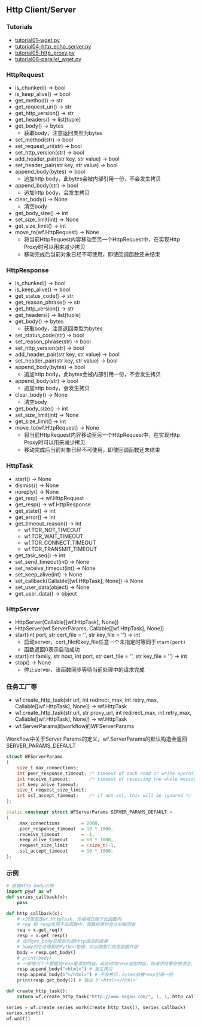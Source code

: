 ## Http Client/Server

### Tutorials
- [tutorial01-wget.py](../tutorial/tutorial01-wget.py)
- [tutorial04-http_echo_server.py](../tutorial/tutorial04-http_echo_server.py)
- [tutorial05-http_proxy.py](../tutorial/tutorial05-http_proxy.py)
- [tutorial06-parallel_wget.py](../tutorial/tutorial06-parallel_wget.py)

### HttpRequest
- is_chunked() -> bool
- is_keep_alive() -> bool
- get_method() -> str
- get_request_uri() -> str
- get_http_version() -> str
- get_headers() -> list[tuple]
- get_body() -> bytes
  - 获取body，注意返回类型为bytes
- set_method(str) -> bool
- set_request_uri(str) -> bool
- set_http_version(str) -> bool
- add_header_pair(str key, str value) -> bool
- set_header_pair(str key, str value) -> bool
- append_body(bytes) -> bool
  - 追加http body，此bytes会被内部引用一份，不会发生拷贝
- append_body(str) -> bool
  - 追加http body，会发生拷贝
- clear_body() -> None
  - 清空body
- get_body_size() -> int
- set_size_limit(int) -> None
- get_size_limit() -> int
- move_to(wf.HttpRequest) -> None
  - 将当前HttpRequest内容移动至另一个HttpRequest中，在实现Http Proxy时可以用来减少拷贝
  - 移动完成后当前对象已经不可使用，即使回调函数还未结束

### HttpResponse
- is_chunked() -> bool
- is_keep_alive() -> bool
- get_status_code() -> str
- get_reason_phrase() -> str
- get_http_version() -> str
- get_headers() -> list[tuple]
- get_body() -> bytes
  - 获取body，注意返回类型为bytes
- set_status_code(str) -> bool
- set_reason_phrase(str) -> bool
- set_http_version(str) -> bool
- add_header_pair(str key, str value) -> bool
- set_header_pair(str key, str value) -> bool
- append_body(bytes) -> bool
  - 追加http body，此bytes会被内部引用一份，不会发生拷贝
- append_body(str) -> bool
  - 追加http body，会发生拷贝
- clear_body() -> None
  - 清空body
- get_body_size() -> int
- set_size_limit(int) -> None
- get_size_limit() -> int
- move_to(wf.HttpRequest) -> None
  - 将当前HttpRequest内容移动至另一个HttpRequest中，在实现Http Proxy时可以用来减少拷贝
  - 移动完成后当前对象已经不可使用，即使回调函数还未结束

### HttpTask
- start() -> None
- dismiss() -> None
- noreply() -> None
- get_req() -> wf.HttpRequest
- get_resp() -> wf.HttpResponse
- get_state() -> int
- get_error() -> int
- get_timeout_reason() -> int
  - wf.TOR_NOT_TIMEOUT
  - wf.TOR_WAIT_TIMEOUT
  - wf.TOR_CONNECT_TIMEOUT
  - wf.TOR_TRANSMIT_TIMEOUT
- get_task_seq() -> int
- set_send_timeout(int) -> None
- set_receive_timeout(int) -> None
- set_keep_alive(int) -> None
- set_callback(Callable[[wf.HttpTask], None]) -> None
- set_user_data(object) -> None
- get_user_data() -> object

### HttpServer
- HttpServer(Callable[[wf.HttpTask], None])
- HttpServer(wf.ServerParams, Callable[[wf.HttpTask], None])
- start(int port, str cert_file = '', str key_file = '') -> int
  - 启动server，cert_file和key_file任意一个未指定时等同于`start(port)`
  - 函数返回0表示启动成功
- start(int family, str host, int port, str cert_file = '', str key_file = '') -> int
- stop() -> None
  - 停止server，该函数同步等待当前处理中的请求完成

### 任务工厂等
- wf.create_http_task(str url, int redirect_max, int retry_max, Callable[[wf.HttpTask], None]) -> wf.HttpTask
- wf.create_http_task(str url, str proxy_url, int redirect_max, int retry_max, Callable[[wf.HttpTask], None]) -> wf.HttpTask
- wf.ServerParams同workflow的WFServerParams

Workflow中关于Server Params的定义，wf.ServerParams的默认构造会返回SERVER_PARAMS_DEFAULT
```cpp
struct WFServerParams
{
    size_t max_connections;
    int peer_response_timeout; /* timeout of each read or write operation */
    int receive_timeout;       /* timeout of receiving the whole message */
    int keep_alive_timeout;
    size_t request_size_limit;
    int ssl_accept_timeout;    /* if not ssl, this will be ignored */
};

static constexpr struct WFServerParams SERVER_PARAMS_DEFAULT =
{
    .max_connections        = 2000,
    .peer_response_timeout  = 10 * 1000,
    .receive_timeout        = -1,
    .keep_alive_timeout     = 60 * 1000,
    .request_size_limit     = (size_t)-1,
    .ssl_accept_timeout     = 10 * 1000,
};
```
### 示例
```py
# 获取Http body示例
import pywf as wf
def series_callback(x):
    pass

def http_callback(x):
    # x的类型是wf.HttpTask，作用域仅限于此函数内
    # req 和 resp仅限于此函数中，函数结束时会立刻被回收
    req = x.get_req()
    resp = x.get_resp()
    # 此时get_body获取到的是http请求的结果
    # body的生命周期由Python管理，可以随意引用至函数外部
    body = resp.get_body()
    # print(body)
    # 一般情况下不需要向resp里添加内容，若此时向resp追加内容，则请求结果会被清空，仅保留新追加的内容
    resp.append_body("<html>") # 发生拷贝
    resp.append_body(b"</html>") # 不会拷贝，bytes会被resp引用一份
    print(resp.get_body()) # 输出 b'<html></html>'

def create_http_task():
    return wf.create_http_task("http://www.sogou.com/", 1, 1, http_callback)

series = wf.create_series_work(create_http_task(), series_callback)
series.start()
wf.wait()
```
